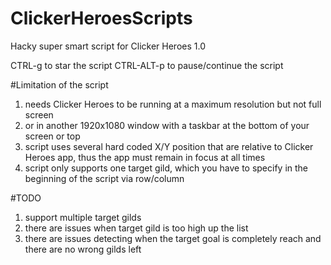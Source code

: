 # ClickerHeroesScripts
Hacky super smart script for Clicker Heroes 1.0

CTRL-g     to star the script
CTRL-ALT-p to pause/continue the script

#Limitation of the script
1. needs Clicker Heroes to be running at a maximum resolution but not full screen
2. or in another 1920x1080 window with a taskbar at the bottom of your screen or top
3. script uses several hard coded X/Y position that are relative to Clicker Heroes app, thus the app must remain in focus at all times
4. script only supports one target gild, which you have to specify in the beginning of the script via row/column
 
#TODO
1. support multiple target gilds
2. there are issues when target gild is too high up the list
3. there are issues detecting when the target goal is completely reach and there are no wrong gilds left
